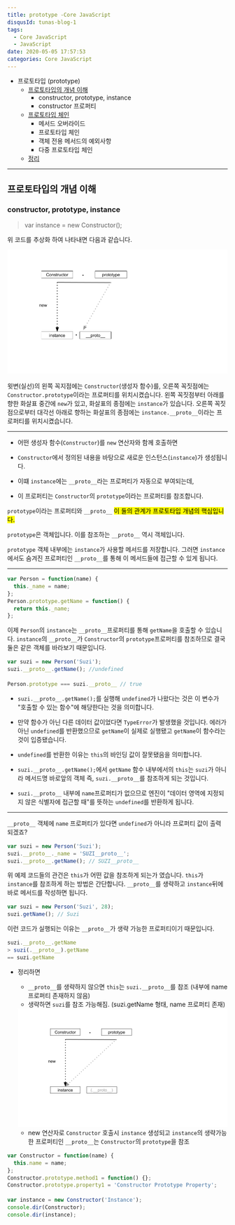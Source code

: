 ```yaml
---
title: prototype -Core JavaScript
disqusId: tunas-blog-1
tags:
  - Core JavaScript
  - JavaScript
date: 2020-05-05 17:57:53
categories: Core JavaScript
---
```


* 프로토타입 (prototype)
  * [프로토타입의 개념 이해](/2020/05/05/prototype-Core-JavaScript/#프로토타입의-개념-이해)
    * constructor, prototype, instance
    * constructor 프로퍼티
  * [프로토타입 체인](/2020/05/05/prototype-Core-JavaScript/#)
    * 메서드 오버라이드
    * 프로토타입 체인
    * 객체 전용 메서드의 예외사항
    * 다중 프로토타입 체인
  * [정리](/2020/05/05/prototype-Core-JavaScript/#)

<!-- more -->

------
<h2 id="프로포타입의-개념-이해">프로토타입의 개념 이해</h2>

### constructor, prototype, instance

> var instance = new Constructor();

위 코드를 추상화 하여 나타내면 다음과 같습니다.

<img src="/images/prototype_schematic.png">

윗변(실선)의 왼쪽 꼭지점에는 `Constructor`(생성자 함수)를, 오른쪽 꼭짓점에는 `Constructor.prototype`이라는 프로퍼티를 위치시켰습니다.
왼쪽 꼭짓점부터 아래를 향한 화살표 중간에 `new`가 있고, 화살표의 종점에는 `instance`가 있습니다.
오른쪽 꼭짓점으로부터 대각선 아래로 향하는 화살표의 종점에는 `instance.__proto__`이라는 프로퍼티를 위치시켰습니다. 

------

* 어떤 생성자 함수(`Constructor`)를 `new` 연산자와 함께 호출하면

* `Constructor`에서 정의된 내용을 바탕으로 새로운 인스턴스(`instance`)가 생성됩니다.

* 이떄 `instance`에는 `__proto__`라는 프로퍼티가 자동으로 부여되는데,

* 이 프로퍼티는 `Constructor`의 `prototype`이라는 프로퍼티를 참조합니다.

`prototype`이라는 프로퍼티와 `__proto__` <mark>이 둘의 관계가 프로토타입 개념의 핵심입니다.</mark>

`prototype`은 객체입니다. 이를 참조하는 `__proto__` 역시 객체입니다.

`prototype` 객체 내부에는 `instance`가 사용할 메서드를 저장합니다. 그러면 `instance`에서도 숨겨진 프로퍼티인 `__proto__`를 통해 이 메서드들에 접근할 수 있게 됩니다.

------

```js Person이라는 생성자 함수의 prototype에 getName이라는 메서드를 지정한 예제
var Person = function(name) {
  this._name = name;
};
Person.prototype.getName = function() {
  return this._name;
};
```
이제 `Person`의 `instance`는 `__proto__`프로퍼티를 통해 `getName`을 호출할 수 있습니다.
`instance`의 `__proto__`가 `Constructor`의 `prototype`프로퍼티를 참조하므로 결국 둘은 같은 객체를 바라보기 때문입니다.

```js this 바인딩 값
var suzi = new Person('Suzi');
suzi.__proto__.getName(); //undefined

Person.prototype === suzi.__proto__ // true
```

* `suzi.__proto__.getName();`를 실행해 `undefined`가 나왔다는 것은 이 변수가 "호출할 수 있는 함수"에 해당한다는 것을 의미합니다. 


* 만약 함수가 아닌 다른 데이터 값이었다면 `TypeError`가 발생했을 것입니다. 에러가 아닌 `undefined`를 반환했으므로 `getName`이 실제로 실행됐고 `getName`이 함수라는 것이 입증됐습니다.


* `undefined`를 반환한 이유는 `this`의 바인딩 값이 잘못됐음을 의미합니다.


* `suzi.__proto__.getName();`에서 `getName` 함수 내부에서의 `this`는 `suzi`가 아니라 메서드명 바로앞의 객체 즉, `suzi.__proto__`를 참조하게 되는 것입니다. 


* `suzi.__proto__` 내부에 `name`프로퍼티가 없으므로 엔진이 "데이터 영역에 지정되지 않은 식별자에 접근할 때"를 뜻하는 `undefined`를 반환하게 됩니다. 

------

`__proto__` 객체에 `name` 프로퍼티가 있다면 `undefined`가 아니라 프로퍼티 값이 출력 되겠죠?

```js
var suzi = new Person('Suzi');
suzi.__proto__._name = 'SUZI__proto__';
suzi.__proto__.getName(); // SUZI__proto__
```

위 예제 코드들의 관건은 `this`가 어떤 값을 참조하게 되는가 였습니다.
`this`가 `instance`를 참조하게 하는 방법은 간단합니다.
`__proto__`를 생략하고 `instance`뒤에 바로 메서드를 작성하면 됩니다.

```js __proto__ 생략
var suzi = new Person('Suzi', 28);
suzi.getName(); // Suzi
```

이런 코드가 실행되는 이유는 `__proto__`가 생략 가능한 프로퍼티이기 때문입니다.

```js
suzi.__proto__.getName
> suzi(.__proto__).getName
== suzi.getName
```

* 정리하면 
  * `__proto__`를 생략하지 않으면 `this`는 `suzi.__proto__`를 참조 (내부에 name프로퍼티 존재하지 않음)
  * 생략하면 `suzi`를 참조 가능해짐. (suzi.getName 형태, name 프로퍼티 존재)

  <img src="/images/prototype_schematic2.png">

  * new 연산자로 `Constructor` 호출시 `instance` 생성되고 
  `instance`의 생략가능한 프로퍼티인 `__proto__`는 
  `Constructor`의 `prototype`을 참조

```js prototype과 __proto__
var Constructor = function(name) {
  this.name = name;
};
Constructor.prototype.method1 = function() {};
Constructor.prototype.property1 = 'Constructor Prototype Property';

var instance = new Constructor('Instance');
console.dir(Constructor);
console.dir(instance);
```


